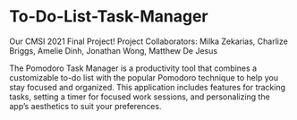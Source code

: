 # To-Do-List-Task-Manager
Our CMSI 2021 Final Project!
Project Collaborators: Milka Zekarias, Charlize Briggs, Amelie Dinh, Jonathan Wong, Matthew De Jesus

The Pomodoro Task Manager is a productivity tool that combines a customizable to-do list with the popular Pomodoro technique to help you stay focused and organized. This application includes features for tracking tasks, setting a timer for focused work sessions, and personalizing the app’s aesthetics to suit your preferences.
